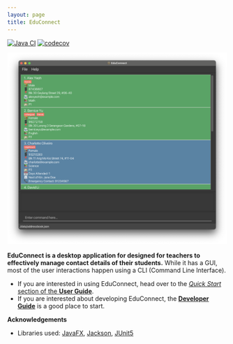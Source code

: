 ```yaml
---
layout: page
title: EduConnect
---
```


[![Java CI](https://github.com/AY2425S1-CS2103T-F12-2/tp/actions/workflows/gradle.yml/badge.svg?branch=master)](https://github.com/AY2425S1-CS2103T-F12-2/tp/actions)
[![codecov](https://codecov.io/gh/AY2425S1-CS2103T-F12-2/tp/branch/master/graph/badge.svg?token=YOUR_TOKEN)](https://codecov.io/gh/AY2425S1-CS2103T-F12-2/tp)

![Ui](images/Ui.png)

**EduConnect is a desktop application for designed for teachers to effectively manage contact details of their students.** While it has a GUI, most of the user interactions happen using a CLI (Command Line Interface).

* If you are interested in using EduConnect, head over to the [_Quick Start_ section of the **User Guide**](UserGuide.html#quick-start).
* If you are interested about developing EduConnect, the [**Developer Guide**](DeveloperGuide.html) is a good place to start.


**Acknowledgements**

* Libraries used: [JavaFX](https://openjfx.io/), [Jackson](https://github.com/FasterXML/jackson), [JUnit5](https://github.com/junit-team/junit5)
